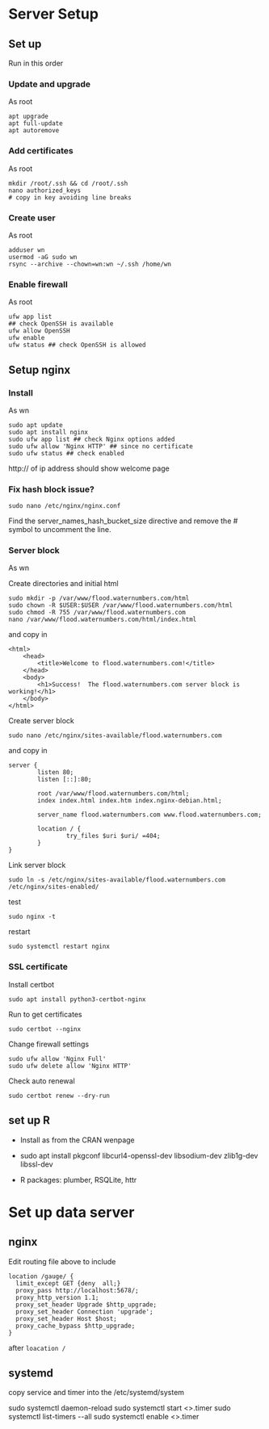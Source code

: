 # Server Setup 

## Set up

Run in this order

### Update and upgrade

As root

```
apt upgrade
apt full-update
apt autoremove
```

### Add certificates

As root

```
mkdir /root/.ssh && cd /root/.ssh
nano authorized_keys
# copy in key avoiding line breaks
```

### Create user

As root

```
adduser wn
usermod -aG sudo wn
rsync --archive --chown=wn:wn ~/.ssh /home/wn
```

### Enable firewall

As root

```
ufw app list
## check OpenSSH is available
ufw allow OpenSSH
ufw enable
ufw status ## check OpenSSH is allowed
```

## Setup nginx

### Install

As wn

```
sudo apt update
sudo apt install nginx
sudo ufw app list ## check Nginx options added
sudo ufw allow 'Nginx HTTP' ## since no certificate
sudo ufw status ## check enabled
```
http:// of ip address should show welcome page

### Fix hash block issue?

```
sudo nano /etc/nginx/nginx.conf
```

Find the server_names_hash_bucket_size directive and remove the # symbol to uncomment the line.

### Server block

As wn

Create directories and initial html

```
sudo mkdir -p /var/www/flood.waternumbers.com/html
sudo chown -R $USER:$USER /var/www/flood.waternumbers.com/html
sudo chmod -R 755 /var/www/flood.waternumbers.com
nano /var/www/flood.waternumbers.com/html/index.html
```

and copy in 

```
<html>
    <head>
        <title>Welcome to flood.waternumbers.com!</title>
    </head>
    <body>
        <h1>Success!  The flood.waternumbers.com server block is working!</h1>
    </body>
</html>
```

Create server block

```
sudo nano /etc/nginx/sites-available/flood.waternumbers.com
```

and copy in

```
server {
        listen 80;
        listen [::]:80;

        root /var/www/flood.waternumbers.com/html;
        index index.html index.htm index.nginx-debian.html;

        server_name flood.waternumbers.com www.flood.waternumbers.com;

        location / {
                try_files $uri $uri/ =404;
        }
}
```

Link server block

```
sudo ln -s /etc/nginx/sites-available/flood.waternumbers.com /etc/nginx/sites-enabled/
```

test

```
sudo nginx -t
```

restart

```sudo systemctl restart nginx```

### SSL certificate

Install certbot
```
sudo apt install python3-certbot-nginx
```

Run to get certificates

```sudo certbot --nginx```

Change firewall settings
```
sudo ufw allow 'Nginx Full'
sudo ufw delete allow 'Nginx HTTP'
```

Check auto renewal

```
sudo certbot renew --dry-run
```

## set up R 

- Install as from the CRAN wenpage

- sudo apt install pkgconf libcurl4-openssl-dev libsodium-dev zlib1g-dev libssl-dev

- R packages: plumber, RSQLite, httr


# Set up data server 

## nginx

Edit routing file above to include

```
location /gauge/ {
  limit_except GET {deny  all;}
  proxy_pass http://localhost:5678/;
  proxy_http_version 1.1;
  proxy_set_header Upgrade $http_upgrade;
  proxy_set_header Connection 'upgrade';
  proxy_set_header Host $host;
  proxy_cache_bypass $http_upgrade;
}
```

after `loacation /`

## systemd

copy service and timer into the /etc/systemd/system

sudo systemctl daemon-reload
sudo systemctl start <>.timer
sudo systemctl list-timers --all
sudo systemctl enable <>.timer
